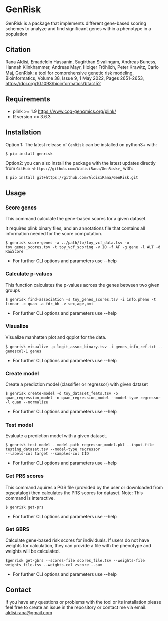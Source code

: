 # GenRisk

GenRisk is a package that implements different gene-based scoring schemes to analyze and find significant genes 
within a phenotype in a population

## Citation
Rana Aldisi, Emadeldin Hassanin, Sugirthan Sivalingam, Andreas Buness, Hannah Klinkhammer, Andreas Mayr, Holger Fröhlich, Peter Krawitz, Carlo Maj, GenRisk: a tool for comprehensive genetic risk modeling, Bioinformatics, Volume 38, Issue 9, 1 May 2022, Pages 2651–2653, https://doi.org/10.1093/bioinformatics/btac152

## Requirements
* plink >= 1.9 https://www.cog-genomics.org/plink/
* R version >= 3.6.3

## Installation
Option 1: The latest release of ``GenRisk`` can be installed on python3+ with:

    $ pip install genrisk

Option2: you can also install the package with the latest updates directly from `GitHub <https://github.com/AldisiRana/GenRisk>`_ with:

    $ pip install git+https://github.com/AldisiRana/GenRisk.git

## Usage

### Score genes
This command calculate the gene-based scores for a given dataset.

It requires plink binary files, and an annotations file that contains all information needed for the score computation.

    $ genrisk score-genes -a ../path/to/toy_vcf_data.tsv -o toy_genes_scores.tsv -t toy_vcf_scoring -v ID -f AF -g gene -l ALT -d RawScore

* For further CLI options and parameters use --help

### Calculate p-values
This function calculates the p-values across the genes between two given groups
    
    $ genrisk find-association -s toy_genes_scores.tsv -i info.pheno -t linear -c quan -a fdr_bh -v sex,age,bmi 

* For further CLI options and parameters use --help

### Visualize
Visualize manhatten plot and qqplot for the data.

    $ genrisk visualize -p logit_assoc_binary.tsv -i genes_info_ref.txt --genescol-1 genes

* For further CLI options and parameters use --help

### Create model
Create a prediction model (classifier or regressor) with given dataset

    $ genrisk create-model -d toy_dataset_feats.tsv -o quan_regression_model -n quan_regression_model --model-type regressor -l quan --normalize

* For further CLI options and parameters use --help

### Test model
Evaluate a prediction model with a given dataset.

    $ genrisk test-model --model-path regressor_model.pkl --input-file testing_dataset.tsv --model-type regressor 
    --labels-col target --samples-col IID
* For further CLI options and parameters use --help

### Get PRS scores
This command aquires a PGS file (provided by the user or downloaded from pgscatalog) then calculates the PRS scores for dataset.
Note: This command is interactive.

    $ genrisk get-prs
* For further CLI options and parameters use --help

### Get GBRS
Calculate gene-based risk scores for individuals. 
If users do not have weights for calculation, they can provide a file with the phenotype and weights will be calculated.

    $genrisk get-gbrs --scores-file scores_file.tsv --weights-file weights_file.tsv --weights-col zscore --sum
* For further CLI options and parameters use --help

## Contact
If you have any questions or problems with the tool or its installation please feel free to create an issue in the repository or contact me via email:
aldisi.rana@gmail.com